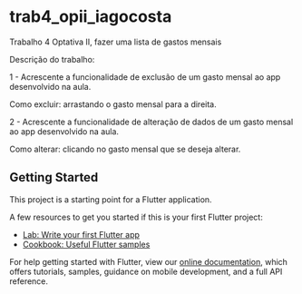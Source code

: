# trab4_opii_iagocosta

Trabalho 4 Optativa II, fazer uma lista de gastos mensais

Descrição do trabalho:

1 - Acrescente a funcionalidade de exclusão de um gasto mensal ao app desenvolvido na aula.

Como excluir: arrastando o gasto mensal para a direita.

2 - Acrescente a funcionalidade de alteração de dados de um gasto mensal ao app desenvolvido na aula.

Como alterar: clicando no gasto mensal que se deseja alterar.


## Getting Started

This project is a starting point for a Flutter application.

A few resources to get you started if this is your first Flutter project:

- [Lab: Write your first Flutter app](https://flutter.dev/docs/get-started/codelab)
- [Cookbook: Useful Flutter samples](https://flutter.dev/docs/cookbook)

For help getting started with Flutter, view our
[online documentation](https://flutter.dev/docs), which offers tutorials,
samples, guidance on mobile development, and a full API reference.
